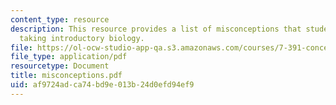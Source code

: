 ```yaml
---
content_type: resource
description: This resource provides a list of misconceptions that students have while
  taking introductory biology.
file: https://ol-ocw-studio-app-qa.s3.amazonaws.com/courses/7-391-concept-centered-teaching-spring-2006/af9724adca74bd9e013b24d0efd94ef9_misconceptions.pdf
file_type: application/pdf
resourcetype: Document
title: misconceptions.pdf
uid: af9724ad-ca74-bd9e-013b-24d0efd94ef9
---
```

